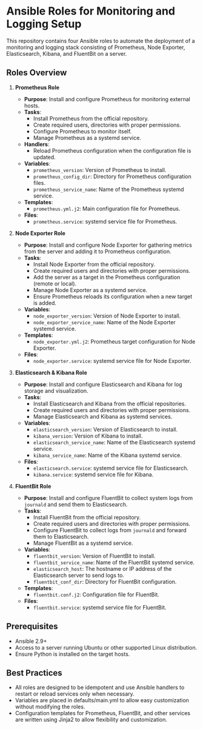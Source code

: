 # Ansible Roles for Monitoring and Logging Setup

This repository contains four Ansible roles to automate the deployment of a monitoring and logging stack consisting of Prometheus, Node Exporter, Elasticsearch, Kibana, and FluentBit on a server.

## Roles Overview

1. **Prometheus Role**
   - **Purpose**: Install and configure Prometheus for monitoring external hosts.
   - **Tasks**:
     - Install Prometheus from the official repository.
     - Create required users, directories with proper permissions.
     - Configure Prometheus to monitor itself.
     - Manage Prometheus as a systemd service.
   - **Handlers**:
     - Reload Prometheus configuration when the configuration file is updated.
   - **Variables**:
     - `prometheus_version`: Version of Prometheus to install.
     - `prometheus_config_dir`: Directory for Prometheus configuration files.
     - `prometheus_service_name`: Name of the Prometheus systemd service.
   - **Templates**:
     - `prometheus.yml.j2`: Main configuration file for Prometheus.
   - **Files**:
     - `prometheus.service`: systemd service file for Prometheus.

2. **Node Exporter Role**
   - **Purpose**: Install and configure Node Exporter for gathering metrics from the server and adding it to Prometheus configuration.
   - **Tasks**:
     - Install Node Exporter from the official repository.
     - Create required users and directories with proper permissions.
     - Add the server as a target in the Prometheus configuration (remote or local).
     - Manage Node Exporter as a systemd service.
     - Ensure Prometheus reloads its configuration when a new target is added.
   - **Variables**:
     - `node_exporter_version`: Version of Node Exporter to install.
     - `node_exporter_service_name`: Name of the Node Exporter systemd service.
   - **Templates**:
     - `node_exporter.yml.j2`: Prometheus target configuration for Node Exporter.
   - **Files**:
     - `node_exporter.service`: systemd service file for Node Exporter.

3. **Elasticsearch & Kibana Role**
   - **Purpose**: Install and configure Elasticsearch and Kibana for log storage and visualization.
   - **Tasks**:
     - Install Elasticsearch and Kibana from the official repositories.
     - Create required users and directories with proper permissions.
     - Manage Elasticsearch and Kibana as systemd services.
   - **Variables**:
     - `elasticsearch_version`: Version of Elasticsearch to install.
     - `kibana_version`: Version of Kibana to install.
     - `elasticsearch_service_name`: Name of the Elasticsearch systemd service.
     - `kibana_service_name`: Name of the Kibana systemd service.
   - **Files**:
     - `elasticsearch.service`: systemd service file for Elasticsearch.
     - `kibana.service`: systemd service file for Kibana.

4. **FluentBit Role**
   - **Purpose**: Install and configure FluentBit to collect system logs from `journald` and send them to Elasticsearch.
   - **Tasks**:
     - Install FluentBit from the official repository.
     - Create required users and directories with proper permissions.
     - Configure FluentBit to collect logs from `journald` and forward them to Elasticsearch.
     - Manage FluentBit as a systemd service.
   - **Variables**:
     - `fluentbit_version`: Version of FluentBit to install.
     - `fluentbit_service_name`: Name of the FluentBit systemd service.
     - `elasticsearch_host`: The hostname or IP address of the Elasticsearch server to send logs to.
     - `fluentbit_conf_dir`: Directory for FluentBit configuration.
   - **Templates**:
     - `fluentbit.conf.j2`: Configuration file for FluentBit.
   - **Files**:
     - `fluentbit.service`: systemd service file for FluentBit.

## Prerequisites

- Ansible 2.9+
- Access to a server running Ubuntu or other supported Linux distribution.
- Ensure Python is installed on the target hosts.

## Best Practices

- All roles are designed to be idempotent and use Ansible handlers to restart or reload services only when necessary.
- Variables are placed in defaults/main.yml to allow easy customization without modifying the roles.
- Configuration templates for Prometheus, FluentBit, and other services are written using Jinja2 to allow flexibility and customization.